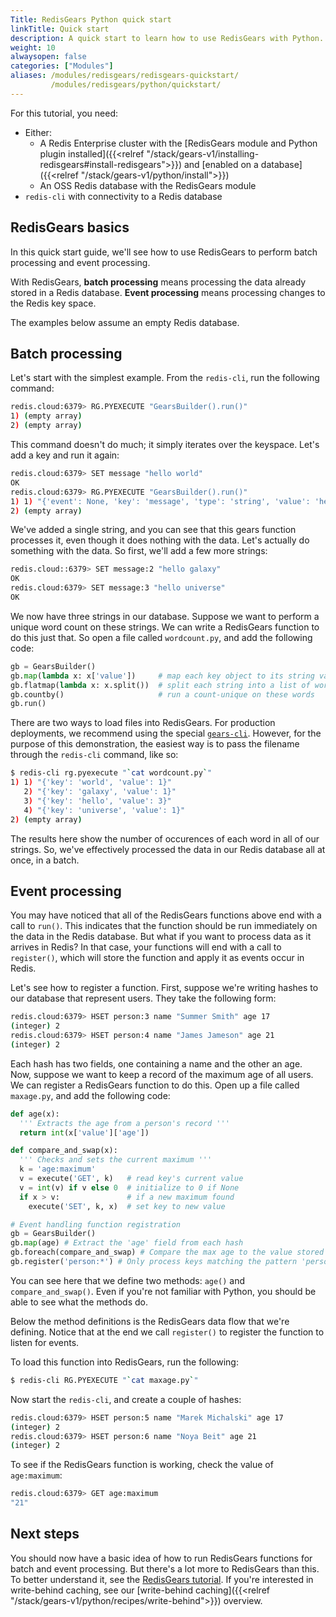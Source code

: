 ```yaml
---
Title: RedisGears Python quick start
linkTitle: Quick start
description: A quick start to learn how to use RedisGears with Python.
weight: 10
alwaysopen: false
categories: ["Modules"]
aliases: /modules/redisgears/redisgears-quickstart/
         /modules/redisgears/python/quickstart/
---
```

For this tutorial, you need:

- Either:
    - A Redis Enterprise cluster with the [RedisGears module and Python plugin installed]({{<relref "/stack/gears-v1/installing-redisgears#install-redisgears">}}) and [enabled on a database]({{<relref "/stack/gears-v1/python/install">}})
    - An OSS Redis database with the RedisGears module
- `redis-cli` with connectivity to a Redis database

## RedisGears basics

In this quick start guide, we'll see how to use RedisGears to perform batch processing and event processing.

With RedisGears, **batch processing** means processing the data already stored in a Redis database. **Event processing** means processing changes to the Redis key space.

The examples below assume an empty Redis database.

## Batch processing

Let's start with the simplest example. From the `redis-cli`, run the following command:

```sh
redis.cloud:6379> RG.PYEXECUTE "GearsBuilder().run()"
1) (empty array)
2) (empty array)
```

This command doesn't do much; it simply iterates over the keyspace. Let's add a key and run it again:

```sh
redis.cloud:6379> SET message "hello world"
OK
redis.cloud:6379> RG.PYEXECUTE "GearsBuilder().run()"
1) 1) "{'event': None, 'key': 'message', 'type': 'string', 'value': 'hello world'}"
2) (empty array)
```

We've added a single string, and you can see that this gears function processes it, even though it does nothing with the data. Let's actually do something with the data. So first, we'll add a few more strings:

```sh
redis.cloud::6379> SET message:2 "hello galaxy"
OK
redis.cloud:6379> SET message:3 "hello universe"
OK
```

We now have three strings in our database. Suppose we want to perform a unique word count on these strings. We can write a RedisGears function to do this just that. So open a file called `wordcount.py`, and add the following code:

```py
gb = GearsBuilder()
gb.map(lambda x: x['value'])     # map each key object to its string value
gb.flatmap(lambda x: x.split())  # split each string into a list of words
gb.countby()                     # run a count-unique on these words
gb.run()
```

There are two ways to load files into RedisGears. For production deployments, we recommend using the special [`gears-cli`](https://github.com/gears-project/gears-cli). However, for the purpose of this demonstration, the easiest way is to pass the filename through the `redis-cli` command, like so:

```sh
$ redis-cli rg.pyexecute "`cat wordcount.py`"
1) 1) "{'key': 'world', 'value': 1}"
   2) "{'key': 'galaxy', 'value': 1}"
   3) "{'key': 'hello', 'value': 3}"
   4) "{'key': 'universe', 'value': 1}"
2) (empty array)
```

The results here show the number of occurences of each word in all of our strings. So, we've effectively processed the data in our Redis database all at once, in a batch.

## Event processing

You may have noticed that all of the RedisGears functions above end with a call to `run()`. This indicates that the function should be run immediately on the data in the Redis database. But what if you want to process data as it arrives in Redis? In that case, your functions will end with a call to `register()`, which will store the function and apply it as events occur in Redis.

Let's see how to register a function. First, suppose we're writing hashes to our database that represent users. They take the following form:

```sh
redis.cloud:6379> HSET person:3 name "Summer Smith" age 17
(integer) 2
redis.cloud:6379> HSET person:4 name "James Jameson" age 21
(integer) 2
```

Each hash has two fields, one containing a name and the other an age. Now, suppose we want to keep a record of the maximum age of all users. We can register a RedisGears function to do this. Open up a file called `maxage.py`, and add the following code:

```py
def age(x):
  ''' Extracts the age from a person's record '''
  return int(x['value']['age'])

def compare_and_swap(x):
  ''' Checks and sets the current maximum '''
  k = 'age:maximum'
  v = execute('GET', k)   # read key's current value
  v = int(v) if v else 0  # initialize to 0 if None
  if x > v:               # if a new maximum found
    execute('SET', k, x)  # set key to new value

# Event handling function registration
gb = GearsBuilder()
gb.map(age) # Extract the 'age' field from each hash
gb.foreach(compare_and_swap) # Compare the max age to the value stored at age:maximum
gb.register('person:*') # Only process keys matching the pattern 'person:*'
```

You can see here that we define two methods: `age()` and `compare_and_swap()`. Even if you're not familiar with Python, you should be able to see what the methods do.

Below the method definitions is the RedisGears data flow that we're defining. Notice that at the end we call `register()` to register the function to listen for events.

To load this function into RedisGears, run the following:

```sh
$ redis-cli RG.PYEXECUTE "`cat maxage.py`"
```

Now start the `redis-cli`, and create a couple of hashes:

```sh
redis.cloud:6379> HSET person:5 name "Marek Michalski" age 17
(integer) 2
redis.cloud:6379> HSET person:6 name "Noya Beit" age 21
(integer) 2
```

To see if the RedisGears function is working, check the value of `age:maximum`:

```sh
redis.cloud:6379> GET age:maximum
"21"
```

## Next steps

You should now have a basic idea of how to run RedisGears functions for batch and event processing. But there's a lot more to RedisGears than this. To better understand it, see the [RedisGears tutorial](https://oss.redis.com/redisgears/intro.html). If you're interested in write-behind caching, see our [write-behind caching]({{<relref "/stack/gears-v1/python/recipes/write-behind">}}) overview.
